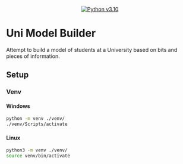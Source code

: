 <div align="center">

[![Python v3.10](https://img.shields.io/badge/Python-v3.10-blue)](https://docs.python.org/3.10/)

</div>

# Uni Model Builder

Attempt to build a model of students at a University based on bits and pieces of information.

## Setup

### Venv

#### Windows

```bash
python -m venv ./venv/
./venv/Scripts/activate
```

#### Linux

```bash
python3 -m venv ./venv/
source venv/bin/activate
```
